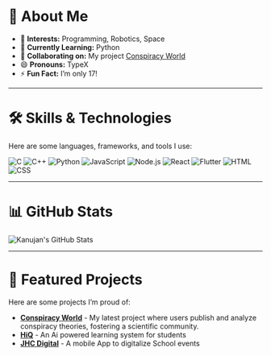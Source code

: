 # 👋 About Me

- 👀 **Interests:** Programming, Robotics, Space
- 🌱 **Currently Learning:** Python
- 💞️ **Collaborating on:** My project [Conspiracy World](https://github.com/KanujanKing777/TheConspiracyWorld)
- 😄 **Pronouns:** TypeX
- ⚡ **Fun Fact:** I’m only 17!

---

# 🛠️ Skills & Technologies
Here are some languages, frameworks, and tools I use:

![C](https://img.shields.io/badge/language-C-blue?logo=c)
![C++](https://img.shields.io/badge/language-C%2B%2B-%2300599C.svg?logo=c%2B%2B&logoColor=white)
![Python](https://img.shields.io/badge/language-Python-%233776AB.svg?logo=python&logoColor=white)
![JavaScript](https://img.shields.io/badge/language-JavaScript-%23F7DF1E.svg?logo=javascript&logoColor=black)
![Node.js](https://img.shields.io/badge/runtime-Node.js-%23339933.svg?logo=node.js&logoColor=white)
![React](https://img.shields.io/badge/library-React-%2361DAFB.svg?logo=react&logoColor=black)
![Flutter](https://img.shields.io/badge/framework-Flutter-%2302569B.svg?logo=flutter&logoColor=white)
![HTML](https://img.shields.io/badge/markup-HTML-%23E34F26.svg?logo=html5&logoColor=white)
![CSS](https://img.shields.io/badge/styling-CSS-%231572B6.svg?logo=css3&logoColor=white)

---

# 📊 GitHub Stats
![Kanujan's GitHub Stats](https://github-readme-stats.vercel.app/api?username=KanujanKing777&show_icons=true&theme=radical)

---

# 🌟 Featured Projects
Here are some projects I’m proud of:

- **[Conspiracy World](https://github.com/KanujanKing777/TheConspiracyWorld)** - My latest project where users publish and analyze conspiracy theories, fostering a scientific community.
- **[HiQ](https://github.com/KanujanKing777/HiQ)** - An Ai powered learning system for students
- **[JHC Digital](https://github.com/KanujanKing777/JHCDigital)** - A mobile App to digitalize School events
